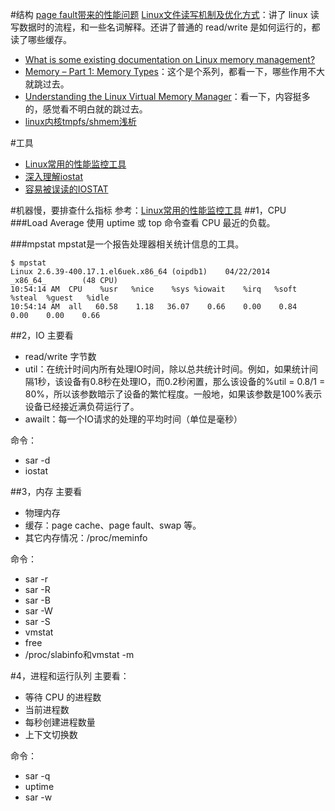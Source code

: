 #结构
[page fault带来的性能问题](https://yq.aliyun.com/articles/55820)
[Linux文件读写机制及优化方式](http://os.51cto.com/art/201609/517642.htm)：讲了 linux 读写数据时的流程，和一些名词解释。还讲了普通的 read/write 是如何运行的，都读了哪些缓存。
- [What is some existing documentation on Linux memory management?](https://landley.net/writing/memory-faq.txt)
- [Memory – Part 1: Memory Types](https://techtalk.intersec.com/2013/07/memory-part-1-memory-types/)：这个是个系列，都看一下，哪些作用不大就跳过去。
- [Understanding the Linux Virtual Memory Manager](https://www.kernel.org/doc/gorman/)：看一下，内容挺多的，感觉看不明白就的跳过去。
- [linux内核tmpfs/shmem浅析](https://blog.csdn.net/ctthuangcheng/article/details/8916065)

#工具

- [Linux常用的性能监控工具](http://debugo.com/linux-perf-tools/)
- [深入理解iostat](http://bean-li.github.io/dive-into-iostat/)
- [容易被误读的IOSTAT](易被误读的IOSTAT)


#机器慢，要排查什么指标
参考：[Linux常用的性能监控工具](http://debugo.com/linux-perf-tools/)
##1，CPU
###Load Average
使用 uptime 或 top 命令查看 CPU 最近的负载。

###mpstat 
mpstat是一个报告处理器相关统计信息的工具。
```
$ mpstat 
Linux 2.6.39-400.17.1.el6uek.x86_64 (oipdb1)    04/22/2014      _x86_64_        (48 CPU)
10:54:14 AM  CPU    %usr   %nice    %sys %iowait    %irq   %soft  %steal  %guest   %idle
10:54:14 AM  all   60.58    1.18   36.07    0.66    0.00    0.84    0.00    0.00    0.66
```

##2，IO
主要看

- read/write 字节数
- util：在统计时间内所有处理IO时间，除以总共统计时间。例如，如果统计间隔1秒，该设备有0.8秒在处理IO，而0.2秒闲置，那么该设备的%util = 0.8/1 = 80%，所以该参数暗示了设备的繁忙程度。一般地，如果该参数是100%表示设备已经接近满负荷运行了。
- awailt：每一个IO请求的处理的平均时间（单位是毫秒）

命令：

-  sar -d
- iostat

##3，内存
主要看

- 物理内存
- 缓存：page cache、page fault、swap 等。
- 其它内存情况：/proc/meminfo

命令：

- sar -r
- sar -R
- sar -B
- sar -W
- sar -S
- vmstat
- free
- /proc/slabinfo和vmstat -m

#4，进程和运行队列
主要看：

- 等待 CPU  的进程数
- 当前进程数
- 每秒创建进程数量
- 上下文切换数

命令：

- sar -q
- uptime
- sar -w